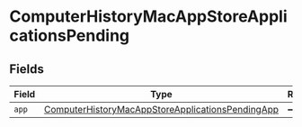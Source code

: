 # ComputerHistoryMacAppStoreApplicationsPending


## Fields

| Field                                                                                                                       | Type                                                                                                                        | Required                                                                                                                    | Description                                                                                                                 |
| --------------------------------------------------------------------------------------------------------------------------- | --------------------------------------------------------------------------------------------------------------------------- | --------------------------------------------------------------------------------------------------------------------------- | --------------------------------------------------------------------------------------------------------------------------- |
| `app`                                                                                                                       | [ComputerHistoryMacAppStoreApplicationsPendingApp](../../models/shared/computerhistorymacappstoreapplicationspendingapp.md) | :heavy_minus_sign:                                                                                                          | N/A                                                                                                                         |
